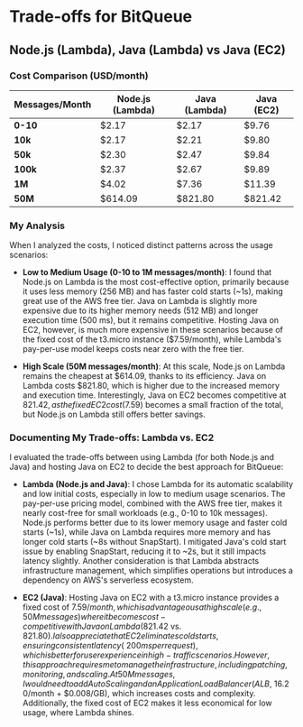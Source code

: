 # Trade-offs for BitQueue

## Node.js (Lambda), Java (Lambda) vs Java (EC2)

### Cost Comparison (USD/month)

| Messages/Month | Node.js (Lambda) | Java (Lambda) | Java (EC2) |
|----------------|------------------|---------------|------------|
| **0-10**       | $2.17            | $2.17         | $9.76      |
| **10k**        | $2.17            | $2.21         | $9.80      |
| **50k**        | $2.30            | $2.47         | $9.84      |
| **100k**       | $2.37            | $2.67         | $9.89      |
| **1M**         | $4.02            | $7.36         | $11.39     |
| **50M**        | $614.09          | $821.80       | $821.42    |

### My Analysis

When I analyzed the costs, I noticed distinct patterns across the usage scenarios:

- **Low to Medium Usage (0-10 to 1M messages/month)**:
  I found that Node.js on Lambda is the most cost-effective option, primarily because it uses less memory (256 MB) and has faster cold starts (~1s), making great use of the AWS free tier. Java on Lambda is slightly more expensive due to its higher memory needs (512 MB) and longer execution time (500 ms), but it remains competitive. Hosting Java on EC2, however, is much more expensive in these scenarios because of the fixed cost of the t3.micro instance ($7.59/month), while Lambda's pay-per-use model keeps costs near zero with the free tier.

- **High Scale (50M messages/month)**:
  At this scale, Node.js on Lambda remains the cheapest at $614.09, thanks to its efficiency. Java on Lambda costs $821.80, which is higher due to the increased memory and execution time. Interestingly, Java on EC2 becomes competitive at $821.42, as the fixed EC2 cost ($7.59) becomes a small fraction of the total, but Node.js on Lambda still offers better savings.

### Documenting My Trade-offs: Lambda vs. EC2

I evaluated the trade-offs between using Lambda (for both Node.js and Java) and hosting Java on EC2 to decide the best approach for BitQueue:

- **Lambda (Node.js and Java)**:
  I chose Lambda for its automatic scalability and low initial costs, especially in low to medium usage scenarios. The pay-per-use pricing model, combined with the AWS free tier, makes it nearly cost-free for small workloads (e.g., 0-10 to 10k messages). Node.js performs better due to its lower memory usage and faster cold starts (~1s), while Java on Lambda requires more memory and has longer cold starts (~8s without SnapStart). I mitigated Java's cold start issue by enabling SnapStart, reducing it to ~2s, but it still impacts latency slightly. Another consideration is that Lambda abstracts infrastructure management, which simplifies operations but introduces a dependency on AWS's serverless ecosystem.

- **EC2 (Java)**:
  Hosting Java on EC2 with a t3.micro instance provides a fixed cost of $7.59/month, which is advantageous at high scale (e.g., 50M messages) where it becomes cost-competitive with Java on Lambda ($821.42 vs. $821.80). I also appreciate that EC2 eliminates cold starts, ensuring consistent latency (~200 ms per request), which is better for user experience in high-traffic scenarios. However, this approach requires me to manage the infrastructure, including patching, monitoring, and scaling. At 50M messages, I would need to add Auto Scaling and an Application Load Balancer (ALB, ~$16.20/month + $0.008/GB), which increases costs and complexity. Additionally, the fixed cost of EC2 makes it less economical for low usage, where Lambda shines.
